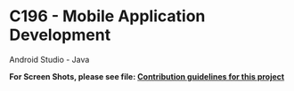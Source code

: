 # C196 - Mobile Application Development</br>
Android Studio - Java</br>

**For Screen Shots, please see file: [Contribution guidelines for this project](docs/CONTRIBUTING.md)**
